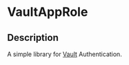 # VaultAppRole

## Description
A simple library for [Vault](https://www.vaultproject.io/docs/auth) Authentication.
